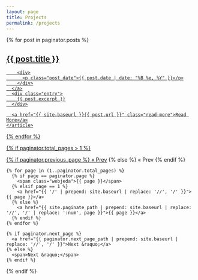 ```yaml
---
layout: page
title: Projects
permalink: /projects
---
```


<div class="posts">
  {% for post in paginator.posts %}
    <article class="post">
      <a href="{{ site.baseurl }}{{ post.url }}">
        <h1>{{ post.title }}</h1>

        <div>
          <p class="post_date">{{ post.date | date: "%B %e, %Y" }}</p>
        </div>
      </a>
      <div class="entry">
        {{ post.excerpt }}
      </div>

      <a href="{{ site.baseurl }}{{ post.url }}" class="read-more">Read More</a>
    </article>
  {% endfor %}

  <!-- pagination -->
  {% if paginator.total_pages > 1 %}
  <div class="pagination">
    {% if paginator.previous_page %}
      <a href="{{ paginator.previous_page_path | prepend: site.baseurl | replace: '//', '/' }}">&laquo; Prev</a>
    {% else %}
      <span>&laquo; Prev</span>
    {% endif %}

    {% for page in (1..paginator.total_pages) %}
      {% if page == paginator.page %}
        <span class="webjeda">{{ page }}</span>
      {% elsif page == 1 %}
        <a href="{{ '/' | prepend: site.baseurl | replace: '//', '/' }}">{{ page }}</a>
      {% else %}
        <a href="{{ site.paginate_path | prepend: site.baseurl | replace: '//', '/' | replace: ':num', page }}">{{ page }}</a>
      {% endif %}
    {% endfor %}

    {% if paginator.next_page %}
      <a href="{{ paginator.next_page_path | prepend: site.baseurl | replace: '//', '/' }}">Next &raquo;</a>
    {% else %}
      <span>Next &raquo;</span>
    {% endif %}
  </div>
  {% endif %}
</div>
